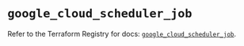 # `google_cloud_scheduler_job`

Refer to the Terraform Registry for docs: [`google_cloud_scheduler_job`](https://registry.terraform.io/providers/hashicorp/google/6.43.0/docs/resources/cloud_scheduler_job).
